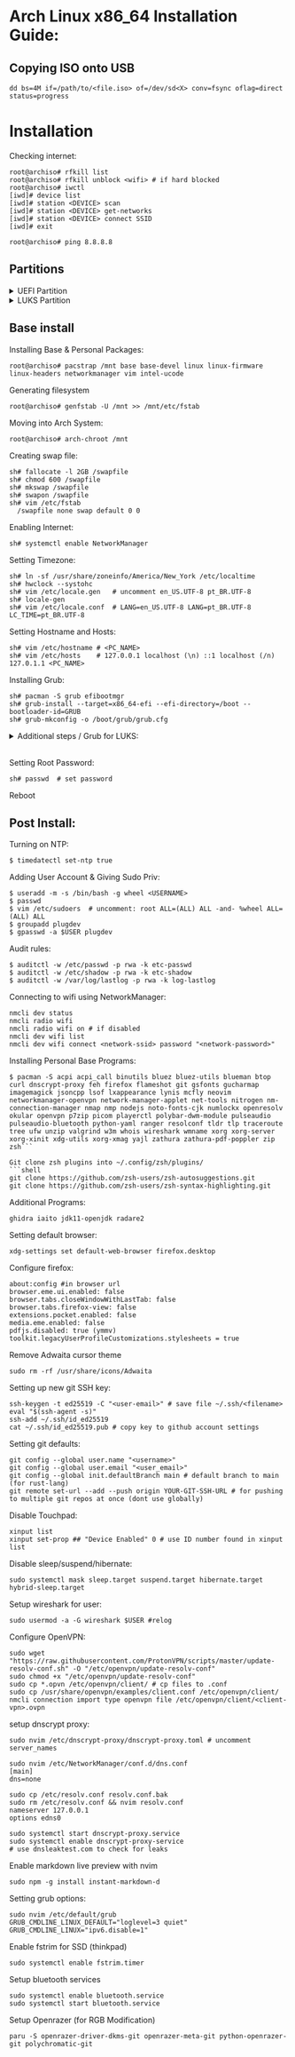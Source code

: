 # Arch Linux x86_64 Installation Guide:

## Copying ISO onto USB
```
dd bs=4M if=/path/to/<file.iso> of=/dev/sd<X> conv=fsync oflag=direct status=progress
```


# Installation

Checking internet:
```shell
root@archiso# rfkill list
root@archiso# rfkill unblock <wifi> # if hard blocked
root@archiso# iwctl
[iwd]# device list
[iwd]# station <DEVICE> scan
[iwd]# station <DEVICE> get-networks
[iwd]# station <DEVICE> connect SSID
[iwd]# exit

root@archiso# ping 8.8.8.8
```
## Partitions
<details><summary> UEFI Partition</summary><br>

Verify Drives:
```shell
root@archiso# lsblk
```

Delete & List Partitions:
```shell
root@archiso# fdisk /dev/sda
  - d
  - 3
  - d
  - 2
  - d
  - 1
  - p   # list partitions
```

Create Partitions:
```shell
  - n   # new partition
  - (enter)
  - (enter)
  - +1G
  - -Y

  - n
  - (enter)
  - (enter)
  - +90G
  - Y

  - n
  - (enter)
  - (enter)
  - (enter)
  - Y

  - w   # wipe partitions
```

Verify New Partitions:
```shell
root@archiso# lsblk
```

Make filesystem:
```shell
root@archiso# mkfs.ext4 /dev/sda3
root@archiso# mkfs.ext4 /dev/sda2
root@archiso# mkfs.fat -F32 /dev/sda1
```

Mount partitions:
```shell
root@archiso# mount /dev/sda2 /mnt
root@archiso# mkdir -p /mnt/{boot,home}
root@archiso# mount /dev/sda1 /mnt/boot
root@archiso# mount /dev/sda3 /mnt/home
```

Verify Drives:
```shell
root@archiso# lsblk
```


</details>


<details><summary> LUKS Partition</summary><br>

Verify Drives:
```shell
root@archiso# lsblk
```

Delete & List Partitions:
```shell
root@archiso# gdisk /dev/sda
  - d
  - 3
  - d
  - 2
  - d
  - 1
  - p   # list partitions
```

Create Partitions:
```shell
  - n   # new partition
  - (enter)
  - (enter)
  - +512M    # 200-300M should be good
  - List
  - efi
  - ef00

  - n
  - (enter)
  - (enter)
  - (enter)
  - Y

  - w   # wipe partitions
```

Verify New Partitions:
```shell
root@archiso# lsblk
```

Encrypting Parititon:
```shell
root@archiso# cryptsetup -y -v luksFormat /dev/sda2
```

Formatting partition:
```shell
root@archiso# cryptsetup open /dev/sda2 cryptroot
```

Make filesystem:
```shell
root@archiso## cryptsetup open /dev/sda2 cryptroot
root@archiso# mkfs.ext4 /dev/mapper/cryptroot
root@archiso# mkfs.fat -F32 /dev/sda1
```

Mount partitions:
```shell
root@archiso# mount /dev/mapper/cryptroot /mnt
root@archiso# mkdir /mnt/boot
root@archiso# mount /dev/sda1 /mnt/boot
```

Verify Drives:
```shell
root@archiso# lsblk
```

</details>


## Base install 
Installing Base & Personal Packages:
```shell
root@archiso# pacstrap /mnt base base-devel linux linux-firmware linux-headers networkmanager vim intel-ucode
```

Generating filesystem
```shell
root@archiso# genfstab -U /mnt >> /mnt/etc/fstab
```

Moving into Arch System:
```shell
root@archiso# arch-chroot /mnt
```
Creating swap file:
```shell
sh# fallocate -l 2GB /swapfile
sh# chmod 600 /swapfile
sh# mkswap /swapfile
sh# swapon /swapfile
sh# vim /etc/fstab
  /swapfile none swap default 0 0
```
Enabling Internet:
```shell
sh# systemctl enable NetworkManager
```

Setting Timezone:
```shell
sh# ln -sf /usr/share/zoneinfo/America/New_York /etc/localtime
sh# hwclock --systohc
sh# vim /etc/locale.gen   # uncomment en_US.UTF-8 pt_BR.UTF-8
sh# locale-gen
sh# vim /etc/locale.conf  # LANG=en_US.UTF-8 LANG=pt_BR.UTF-8 LC_TIME=pt_BR.UTF-8
```

Setting Hostname and Hosts:
```shell
sh# vim /etc/hostname # <PC_NAME>
sh# vim /etc/hosts    # 127.0.0.1 localhost (\n) ::1 localhost (/n) 127.0.1.1 <PC_NAME>
```


Installing Grub:
```shell
sh# pacman -S grub efibootmgr
sh# grub-install --target=x86_64-efi --efi-directory=/boot --bootloader-id=GRUB
sh# grub-mkconfig -o /boot/grub/grub.cfg
```
<details><summary> Additional steps / Grub for LUKS:</summary>
Setting up kernel hooks for encryption:

```shell
sh# vim /etc/mkinitcpio.conf # find hooks line
  HOOKS=(base udev autodetect keyboard keymap modconf block encrypt filesystems keyboard)
sh# mkinitcpio -p linux
```

```shell
sh# blkid
 > UUID="need-this-id"
sh# blkid |tee -a uuid 
sh# vim /etc/default/grub 
  GRUB_CMDLINE_LINUX="cryptdevice=UUID=need-this-id:cryptroot root=/dev/mapper/cryptroot"
sh# grub-mkconfig -o /boot/grub/grub.cfg
```

</details><br>



Setting Root Password:
```shell
sh# passwd  # set password
```

Reboot

## Post Install:

Turning on NTP:
```shell
$ timedatectl set-ntp true
```

Adding User Account & Giving Sudo Priv:
```shell
$ useradd -m -s /bin/bash -g wheel <USERNAME>
$ passwd
$ vim /etc/sudoers  # uncomment: root ALL=(ALL) ALL -and- %wheel ALL=(ALL) ALL
$ groupadd plugdev
$ gpasswd -a $USER plugdev
```

Audit rules:
```shell
$ auditctl -w /etc/passwd -p rwa -k etc-passwd
$ auditctl -w /etc/shadow -p rwa -k etc-shadow
$ auditctl -w /var/log/lastlog -p rwa -k log-lastlog
```
Connecting to wifi using NetworkManager:
```shell
nmcli dev status
nmcli radio wifi
nmcli radio wifi on # if disabled
nmcli dev wifi list
nmcli dev wifi connect <network-ssid> password "<network-password>"
```
Installing Personal Base Programs:
```shell
$ pacman -S acpi acpi_call binutils bluez bluez-utils blueman btop curl dnscrypt-proxy feh firefox flameshot git gsfonts gucharmap imagemagick jsoncpp lsof lxappearance lynis mcfly neovim networkmanager-openvpn network-manager-applet net-tools nitrogen nm-connection-manager nmap nmp nodejs noto-fonts-cjk numlockx openresolv okular openvpn p7zip picom playerctl polybar-dwm-module pulseaudio pulseaudio-bluetooth python-yaml ranger resolconf tldr tlp traceroute tree ufw unzip valgrind w3m whois wireshark wmname xorg xorg-server xorg-xinit xdg-utils xorg-xmag yajl zathura zathura-pdf-poppler zip zsh```

Git clone zsh plugins into ~/.config/zsh/plugins/
```shell
git clone https://github.com/zsh-users/zsh-autosuggestions.git
git clone https://github.com/zsh-users/zsh-syntax-highlighting.git
```

Additional Programs:
```shell
ghidra iaito jdk11-openjdk radare2
```

Setting default browser:
```shell 
xdg-settings set default-web-browser firefox.desktop
```

Configure firefox:
```shell
about:config #in browser url
browser.eme.ui.enabled: false
browser.tabs.closeWindowWithLastTab: false
browser.tabs.firefox-view: false
extensions.pocket.enabled: false
media.eme.enabled: false
pdfjs.disabled: true (ymmv)
toolkit.legacyUserProfileCustomizations.stylesheets = true
```

Remove Adwaita cursor theme
```shell
sudo rm -rf /usr/share/icons/Adwaita
```

Setting up new git SSH key:
```shell
ssh-keygen -t ed25519 -C "<user-email>" # save file ~/.ssh/<filename>
eval "$(ssh-agent -s)"
ssh-add ~/.ssh/id_ed25519
cat ~/.ssh/id_ed25519.pub # copy key to github account settings
```


Setting git defaults:
```shell
git config --global user.name "<username>"
git config --global user.email "<user_email>"
git config --global init.defaultBranch main # default branch to main (for rust-lang)
git remote set-url --add --push origin YOUR-GIT-SSH-URL # for pushing to multiple git repos at once (dont use globally)
```
Disable Touchpad:
```shell
xinput list
xinput set-prop ## "Device Enabled" 0 # use ID number found in xinput list
```

Disable sleep/suspend/hibernate:
```shell
sudo systemctl mask sleep.target suspend.target hibernate.target hybrid-sleep.target
```

Setup wireshark for user:
```shell
sudo usermod -a -G wireshark $USER #relog
```

Configure OpenVPN:
```shell
sudo wget "https://raw.githubusercontent.com/ProtonVPN/scripts/master/update-resolv-conf.sh" -O "/etc/openvpn/update-resolv-conf"
sudo chmod +x "/etc/openvpn/update-resolv-conf"
sudo cp *.opvn /etc/openvpn/client/ # cp files to .conf
sudo cp /usr/share/openvpn/examples/client.conf /etc/openvpn/client/
nmcli connection import type openvpn file /etc/openvpn/client/<client-vpn>.ovpn
```

setup dnscrypt proxy:
```shell
sudo nvim /etc/dnscrypt-proxy/dnscrypt-proxy.toml # uncomment server_names
```
```shell
sudo nvim /etc/NetworkManager/conf.d/dns.conf
[main]
dns=none
```
```shell
sudo cp /etc/resolv.conf resolv.conf.bak
sudo rm /etc/resolv.conf && nvim resolv.conf
nameserver 127.0.0.1
options edns0
````
```shell
sudo systemctl start dnscrypt-proxy.service
sudo systemctl enable dnscrypt-proxy-service
# use dnsleaktest.com to check for leaks
```


Enable markdown live preview with nvim
```shell
sudo npm -g install instant-markdown-d
```

Setting grub options:
```shell
sudo nvim /etc/default/grub
GRUB_CMDLINE_LINUX_DEFAULT="loglevel=3 quiet"
GRUB_CMDLINE_LINUX="ipv6.disable=1"
```

Enable fstrim for SSD (thinkpad)
```shell
sudo systemctl enable fstrim.timer
```

Setup bluetooth services
```shell
sudo systemctl enable bluetooth.service
sudo systemctl start bluetooth.service
```

Setup Openrazer (for RGB Modification)
```shell
paru -S openrazer-driver-dkms-git openrazer-meta-git python-openrazer-git polychromatic-git
```
